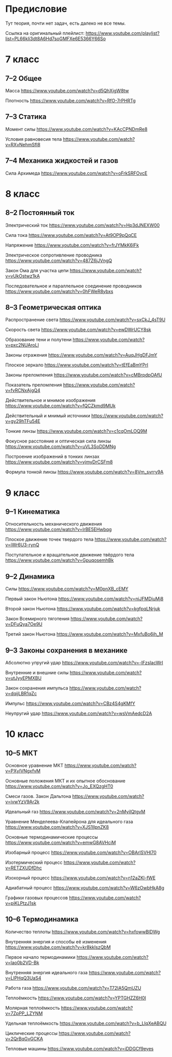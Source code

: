 # Предисловие

Тут теория, почти нет задач, есть далеко не все темы.

Ссылка на оригинальный плейлист:
https://www.youtube.com/playlist?list=PL66kIi3dt8A6Hd7soGMFXe6E5366Y66So


# 7 класс

## 7–2 Общее

Масса https://www.youtube.com/watch?v=d5QhXjgW8tw

Плотность https://www.youtube.com/watch?v=RfO-7rPHRTg

## 7–3 Статика

Момент силы https://www.youtube.com/watch?v=KAcCPNDmRe8

Условия равновесия тела https://www.youtube.com/watch?v=RXvNehmSfl8

## 7–4 Механика жидкостей и газов

Сила Архимеда https://www.youtube.com/watch?v=oFrkSRFOvcE

# 8 класс

## 8–2 Постоянный ток

Электрический ток https://www.youtube.com/watch?v=Hp3dJNEXW00

Сила тока https://www.youtube.com/watch?v=At9OP9pQqCE

Напряжение https://www.youtube.com/watch?v=frJYMkK6lFk

Электрическое сопротивление проводника https://www.youtube.com/watch?v=487Z6jJVngQ

Закон Ома для участка цепи https://www.youtube.com/watch?v=vUkOstwz1kA

Последовательное и параллельное соединение проводников https://www.youtube.com/watch?v=0hFWeR8ybxs

## 8–3 Геометрическая оптика

Распространение света https://www.youtube.com/watch?v=sxCkJ_4sT9U

Скорость света https://www.youtube.com/watch?v=ewDWrUCY8sk

Образование тени и полутени https://www.youtube.com/watch?v=pxc2NUAroLI

Законы отражения https://www.youtube.com/watch?v=AuqJHgDFJmY

Плоское зеркало https://www.youtube.com/watch?v=tEfEaBmYPrI

Законы преломления https://www.youtube.com/watch?v=cMBrpdpOAfU

Показатель преломления https://www.youtube.com/watch?v=fvRCNxAjgQ4

Действительное и мнимое изображения https://www.youtube.com/watch?v=fQCZkmd9MUk

Действительный и мнимый источники https://www.youtube.com/watch?v=gy29hTFu54E

Тонкие линзы https://www.youtube.com/watch?v=c1cqOmLOQ9M

Фокусное расстояние и оптическая сила линзы https://www.youtube.com/watch?v=uVL3SoDDMNg

Построение изображений в тонких линзах https://www.youtube.com/watch?v=vjmyDrCSFm8

Формула тонкой линзы https://www.youtube.com/watch?v=8Vm_svrry9A

# 9 класс

## 9–1 Кинематика

Относительность механического движения https://www.youtube.com/watch?v=lrBE5EHwbqg

Плоское движение точек твердого тела https://www.youtube.com/watch?v=iWr6U3-rynQ

Поступательное и вращательное движение твёрдого тела https://www.youtube.com/watch?v=GpuqosemhBk

## 9–2 Динамика

Силы https://www.youtube.com/watch?v=M0pnXB_cEMY

Первый закон Ньютона https://www.youtube.com/watch?v=niJFMDiuMj8

Второй закон Ньютона https://www.youtube.com/watch?v=kgfpqLNrjuk

Закон Всемирного тяготения https://www.youtube.com/watch?v=DFuQya7Oe9U

Третий закон Ньютона https://www.youtube.com/watch?v=MxfuBo6ih_M

## 9–3 Законы сохранения в механике

Абсолютно упругий удар https://www.youtube.com/watch?v=-IFzslacWrI

Внутренние и внешние силы https://www.youtube.com/watch?v=utJyyEPMXBU

Закон сохранения импульса https://www.youtube.com/watch?v=dqijLBR1qZc

Импульс https://www.youtube.com/watch?v=CBz4S4gKMfY

Неупругий удар https://www.youtube.com/watch?v=wsVmAedcD2A

# 10 класс

## 10–5 МКТ

Основное уравнение МКТ https://www.youtube.com/watch?v=PXyIVNgxfvM

Основные положения МКТ и их опытное обоснование https://www.youtube.com/watch?v=Jo_EXQzgHT0

Смеси газов. Закон Дальтона https://www.youtube.com/watch?v=ivwYzV9Ar2k

Идеальный газ https://www.youtube.com/watch?v=2nMyiIQtgvM

Уравнение Менделеева-Клапейрона для идеального газа https://www.youtube.com/watch?v=XJS1llpnZK8

Основные термодинамические процессы https://www.youtube.com/watch?v=emwG8AVHciM

Изобарный процесс https://www.youtube.com/watch?v=OBArlSVHl70

Изотермический процесс https://www.youtube.com/watch?v=RETZXUDfDhc

Изохорный процесс https://www.youtube.com/watch?v=n12aZKl-fWE

Адиабатный процесс https://www.youtube.com/watch?v=W6zOwbHkA8g

Графики газовых процессов https://www.youtube.com/watch?v=piKLPtzJ1sk

## 10–6 Термодинамика

Количество теплоты https://www.youtube.com/watch?v=hxfowwBlDWg

Внутренняя энергия и способы её изменения https://www.youtube.com/watch?v=kr8kkIszQbM

Первое начало термодинамики https://www.youtube.com/watch?v=lao0b2VD-Bk

Внутренняя энергия идеального газа https://www.youtube.com/watch?v=LlPHqQ3UaS4

Работа газа https://www.youtube.com/watch?v=T72IA5QmUZU

Теплоёмкость https://www.youtube.com/watch?v=YPTGHZZ6H0I

Молярная теплоёмкость https://www.youtube.com/watch?v=7ZpPP_LZYNM

Удельная теплоёмкость https://www.youtube.com/watch?v=b_LlqXeABQU

Циклические процессы https://www.youtube.com/watch?v=2QrBqGvGCKA

Тепловые машины https://www.youtube.com/watch?v=iDDGCf9eyes